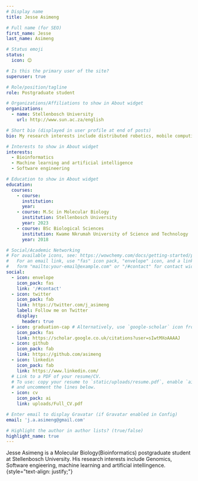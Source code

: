 ```yaml
---
# Display name
title: Jesse Asimeng

# Full name (for SEO)
first_name: Jesse
last_name: Asimeng

# Status emoji
status:
  icon: 😊

# Is this the primary user of the site?
superuser: true

# Role/position/tagline
role: Postgraduate student

# Organizations/Affiliations to show in About widget
organizations:
  - name: Stellenbosch University
    url: http://www.sun.ac.za/english

# Short bio (displayed in user profile at end of posts)
bio: My research interests include distributed robotics, mobile computing and programmable matter.

# Interests to show in About widget
interests:
  - Bioinformatics
  - Machine learning and artificial intelligence
  - Software engineering

# Education to show in About widget
education:
  courses:
    - course: 
      institution: 
      year: 
    - course: M.Sc in Molecular Biology
      institution: Stellenbosch University
      year: 2023
    - course: BSc Biological Sciences
      institution: Kwame Nkrumah University of Science and Technology
      year: 2018

# Social/Academic Networking
# For available icons, see: https://wowchemy.com/docs/getting-started/page-builder/#icons
#   For an email link, use "fas" icon pack, "envelope" icon, and a link in the
#   form "mailto:your-email@example.com" or "/#contact" for contact widget.
social:
  - icon: envelope
    icon_pack: fas
    link: '/#contact'
  - icon: twitter
    icon_pack: fab
    link: https://twitter.com/j_asimeng
    label: Follow me on Twitter
    display:
      header: true
  - icon: graduation-cap # Alternatively, use `google-scholar` icon from `ai` icon pack
    icon_pack: fas
    link: https://scholar.google.co.uk/citations?user=sIwtMXoAAAAJ
  - icon: github
    icon_pack: fab
    link: https://github.com/asimeng
  - icon: linkedin
    icon_pack: fab
    link: https://www.linkedin.com/
  # Link to a PDF of your resume/CV.
  # To use: copy your resume to `static/uploads/resume.pdf`, enable `ai` icons in `params.yaml`,
  # and uncomment the lines below.
  - icon: cv
    icon_pack: ai
    link: uploads/Full_CV.pdf

# Enter email to display Gravatar (if Gravatar enabled in Config)
email: 'j.a.asimeng@gmail.com'

# Highlight the author in author lists? (true/false)
highlight_name: true
---
```


Jesse Asimeng is a Molecular Biology(Bioinformatics) postgraduate student at Stellenbosch University. His research interests include Genomics, Software engieering, machine learning and artificial intellingence. 
{style="text-align: justify;"}
